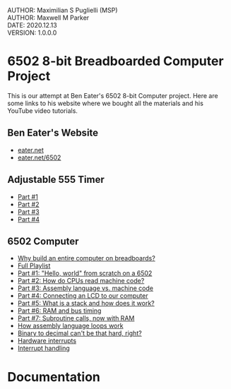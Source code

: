 AUTHOR:  Maximilian S Puglielli (MSP)<br>
AUTHOR:  Maxwell M Parker<br>
DATE:    2020.12.13<br>
VERSION: 1.0.0.0<br>

# 6502 8-bit Breadboarded Computer Project

This is our attempt at Ben Eater's 6502 8-bit Computer project.  Here are some links to his website where we bought all the materials and his YouTube video tutorials.

## Ben Eater's Website

  - [eater.net](https://eater.net)
  - [eater.net/6502](https://eater.net/6502)

## Adjustable 555 Timer

  - [Part #1](https://www.youtube.com/watch?v=kRlSFm519Bo)
  - [Part #2](https://www.youtube.com/watch?v=81BgFhm2vz8)
  - [Part #3](https://www.youtube.com/watch?v=WCwJNnx36Rk)
  - [Part #4](https://www.youtube.com/watch?v=SmQ5K7UQPMM)

## 6502 Computer

  - [Why build an entire computer on breadboards?](https://www.youtube.com/watch?v=fCbAafKLqC8&list=PLowKtXNTBypFbtuVMUVXNR0z1mu7dp7eH&index=8)
  - [Full Playlist](https://www.youtube.com/playlist?list=PLowKtXNTBypFbtuVMUVXNR0z1mu7dp7eH)
  - [Part #1: "Hello, world" from scratch on a 6502](https://www.youtube.com/watch?v=LnzuMJLZRdU&list=PLowKtXNTBypFbtuVMUVXNR0z1mu7dp7eH&index=1)
  - [Part #2: How do CPUs read machine code?](https://www.youtube.com/watch?v=yl8vPW5hydQ&list=PLowKtXNTBypFbtuVMUVXNR0z1mu7dp7eH&index=2)
  - [Part #3: Assembly language vs. machine code](https://www.youtube.com/watch?v=oO8_2JJV0B4&list=PLowKtXNTBypFbtuVMUVXNR0z1mu7dp7eH&index=3)
  - [Part #4: Connecting an LCD to our computer](https://www.youtube.com/watch?v=FY3zTUaykVo&list=PLowKtXNTBypFbtuVMUVXNR0z1mu7dp7eH&index=4)
  - [Part #5: What is a stack and how does it work?](https://www.youtube.com/watch?v=xBjQVxVxOxc&list=PLowKtXNTBypFbtuVMUVXNR0z1mu7dp7eH&index=5)
  - [Part #6: RAM and bus timing](https://www.youtube.com/watch?v=i_wrxBdXTgM&list=PLowKtXNTBypFbtuVMUVXNR0z1mu7dp7eH&index=6)
  - [Part #7: Subroutine calls, now with RAM](https://www.youtube.com/watch?v=omI0MrTWiMU&list=PLowKtXNTBypFbtuVMUVXNR0z1mu7dp7eH&index=7)
  - [How assembly language loops work](https://www.youtube.com/watch?v=ZYJIakkcLYw&list=PLowKtXNTBypFbtuVMUVXNR0z1mu7dp7eH&index=9)
  - [Binary to decimal can't be that hard, right?](https://www.youtube.com/watch?v=v3-a-zqKfgA&list=PLowKtXNTBypFbtuVMUVXNR0z1mu7dp7eH&index=10)
  - [Hardware interrupts](https://www.youtube.com/watch?v=DlEa8kd7n3Q&list=PLowKtXNTBypFbtuVMUVXNR0z1mu7dp7eH&index=11)
  - [Interrupt handling](https://www.youtube.com/watch?v=oOYA-jsWTmc&list=PLowKtXNTBypFbtuVMUVXNR0z1mu7dp7eH&index=12)

# Documentation
